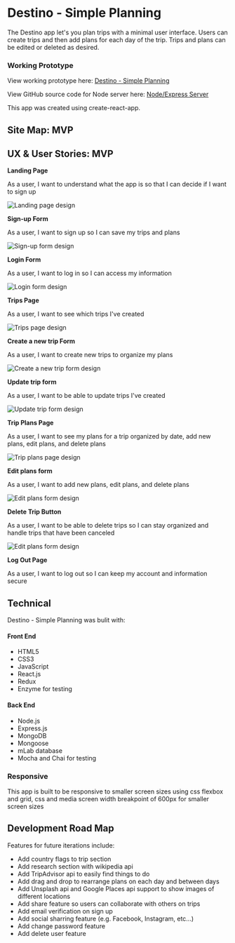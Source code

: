 # Destino - Simple Planning

The Destino app let's you plan trips with a minimal user interface. Users can create trips and then add plans for each day of the trip. Trips and plans can be edited or deleted as desired.

### Working Prototype

View working prototype here: [Destino - Simple Planning](https://rocky-harbor-70453.herokuapp.com/)

View GitHub source code for Node server here: [Node/Express Server](https://github.com/Aaron-Lathrop/destination-node)

This app was created using create-react-app.

## Site Map: MVP

## UX & User Stories: MVP

**Landing Page**

As a user, I want to understand what the app is so that I can decide if I want to sign up

![Landing page design](/src/assets/Landing_page_1.png)

**Sign-up Form**

As a user, I want to sign up so I can save my trips and plans

![Sign-up form design](/src/assets/Sign_up_form.png)


**Login Form**

As a user, I want to log in so I can access my information

![Login form design](/src/assets/Login_form.png)

**Trips Page**

As a user, I want to see which trips I've created

![Trips page design](/src/assets/Trips_page.png)

**Create a new trip Form**

As a user, I want to create new trips to organize my plans

![Create a new trip form design](/src/assets/Create_a_new_trip_form.png)

**Update trip form**

As a user, I want to be able to update trips I've created

![Update trip form design](/src/assets/Update_trip_form.png)

**Trip Plans Page**

As a user, I want to see my plans for a trip organized by date, add new plans, edit plans, and delete plans

![Trip plans page design](/src/assets/Trip_plans_page.png)

**Edit plans form**

As a user, I want to add new plans, edit plans, and delete plans

![Edit plans form design](/src/assets/Edit_plans_form.png)

**Delete Trip Button**

As a user, I want to be able to delete trips so I can stay organized and handle trips that have been canceled

![Edit plans form design](/src/assets/Delete_trip.png)

**Log Out Page**

As a user, I want to log out so I can keep my account and information secure

## Technical

Destino - Simple Planning was bulit with:

#### Front End

* HTML5
* CSS3
* JavaScript 
* React.js
* Redux
* Enzyme for testing

#### Back End 

* Node.js 
* Express.js
* MongoDB
* Mongoose
* mLab database
* Mocha and Chai for testing


### Responsive
This app is built to be responsive to smaller screen sizes using css flexbox and grid, css and media screen width breakpoint of 600px for smaller screen sizes

## Development Road Map
Features for future iterations include:
- Add country flags to trip section
- Add research section with wikipedia api
- Add TripAdvisor api to easily find things to do
- Add drag and drop to rearrange plans on each day and between days
- Add Unsplash api and Google Places api support to show images of different locations
- Add share feature so users can collaborate with others on trips
- Add email verification on sign up
- Add social sharring feature (e.g. Facebook, Instagram, etc...)
- Add change password feature
- Add delete user feature
